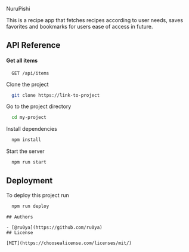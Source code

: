 NuruPishi

This is a recipe app that fetches recipes according to user needs, saves favorites and bookmarks for users ease of access in future.
## API Reference

#### Get all items

```http
  GET /api/items
```



Clone the project

```bash
  git clone https://link-to-project
```

Go to the project directory

```bash
  cd my-project
```

Install dependencies

```bash
  npm install
```

Start the server

```bash
  npm run start
```
## Deployment

To deploy this project run

```bash
  npm run deploy
```

```
## Authors

- [@ru0ya](https://github.com/ru0ya)
## License

[MIT](https://choosealicense.com/licenses/mit/)

